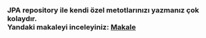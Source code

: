 
<h3> JPA repository ile kendi özel metotlarınızı yazmanız çok kolaydır.<br> 
  Yandaki makaleyi inceleyiniz: 
  <a href="https://www.baeldung.com/spring-data-derived-queries">Makale</a> </h3>

